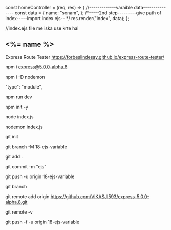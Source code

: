 const homeController = (req, res) => {
  //-------------varaible data---------------
  const data = {
    name: "sonam",
  };
  /*-----2nd step---------give path of index-----import index.ejs-- */
  res.render("index", data);
};

//index.ejs file me iska use krte hai
<h2><%= name %></h2>



Express Route Tester
https://forbeslindesay.github.io/express-route-tester/

npm i express@5.0.0-alpha.8

npm i -D nodemon

"type": "module",

npm run dev

npm init -y

node index.js

nodemon index.js

git init

git branch -M 18-ejs-variable

git add .

git commit -m "ejs"

git push -u origin 18-ejs-variable

git branch

git remote add origin https://github.com/VIKASJI593/express-5.0.0-alpha.8.git

git remote -v

git push -f -u origin 18-ejs-variable

